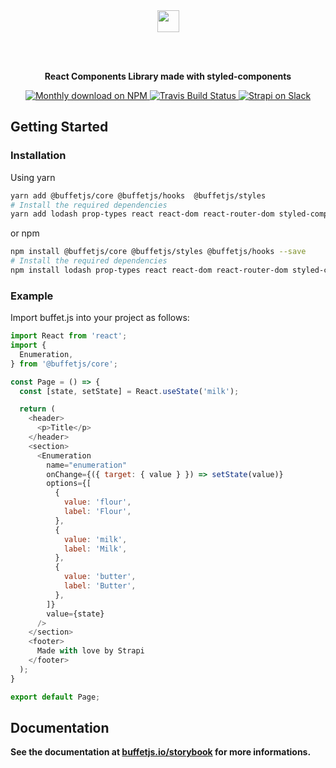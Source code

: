 <div align="center">
  <a href="https://buffetjs.io">
    <img height="35" src="https://cldup.com/ViG2KxiXwc-3000x3000.png" />
  </a>

<br /><br />

<strong>React Components Library made with styled-components</strong>

  <p align="center">
    <a href="https://www.npmjs.org/package/buffetjs">
      <img src="https://img.shields.io/npm/dm/buffetjs.svg" alt="Monthly download on NPM" />
    </a>
    <a href="https://travis-ci.org/strapi/buffet">
      <img src="https://travis-ci.org/strapi/buffet.svg?branch=master" alt="Travis Build Status" />
    </a>
    <a href="http://slack.strapi.io">
      <img src="http://slack.strapi.io/badge.svg" alt="Strapi on Slack" />
    </a>
  </p>
</div>

## Getting Started

### Installation

Using yarn

```bash
yarn add @buffetjs/core @buffetjs/hooks  @buffetjs/styles
# Install the required dependencies
yarn add lodash prop-types react react-dom react-router-dom styled-components
```

or npm

```bash
npm install @buffetjs/core @buffetjs/styles @buffetjs/hooks --save
# Install the required dependencies
npm install lodash prop-types react react-dom react-router-dom styled-components --save
```

### Example

Import buffet.js into your project as follows:

```js
import React from 'react';
import {
  Enumeration,
} from '@buffetjs/core';

const Page = () => {
  const [state, setState] = React.useState('milk');

  return (
    <header>
      <p>Title</p>
    </header>
    <section>
      <Enumeration
        name="enumeration"
        onChange={({ target: { value } }) => setState(value)}
        options={[
          {
            value: 'flour',
            label: 'Flour',
          },
          {
            value: 'milk',
            label: 'Milk',
          },
          {
            value: 'butter',
            label: 'Butter',
          },
        ]}
        value={state}
      />
    </section>
    <footer>
      Made with love by Strapi
    </footer>
  );
}

export default Page;
```

## Documentation

<strong>See the documentation at [buffetjs.io/storybook](https://buffetjs.io/storybook) for more informations.</strong>
